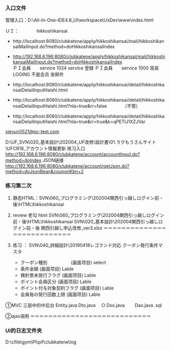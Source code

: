 
### 入口文件
管理入口：D:\All-In-One-IDE4.8_UI\workspace\UxDev\www\index.html


ＵＩ：　　　　hikkoshikansai

+ http://localhost:8080/clubkatene/apply/hikkoshikansai/mail/hikkoshikansaiMailInput.do?method=doHikkoshikansaiIndex	
+ http://192.168.6.196:8080/clubkatene/apply/hikkoshikansai/mail/hikkoshikansaiMailInput.do?method=doHikkoshikansaiIndex	
ＰＩ会員　　service 1024        service 登録
ＰＩ会員　　service 1000    简易LOGING
不是会员         发邮件
+ http://localhost:8080/clubkatene/apply/hikkoshikansai/detail/hikkoshikansaiDetailInputHaishi.html	

+ http://localhost:8080/clubkatene/apply/hikkoshikansai/detail/hikkoshikansaiDetailInputHaishi.html?nla=true&rr=false　　　　（不管）
　　
+ http://localhost:8080/clubkatene/apply/hikkoshikansai/detail/hikkoshikansaiDetailInputHaishi.html?nla=true&rr=true&k=qPETlJ1XZJVar

xieyun0521@pc-test.com

D:\UF_SVN\020_基本設計\202004_UF改修\設計書\01.ラクもうさんサイト\UFCR18_アカウント情報更新
练习入口
http://192.168.6.196:8080/clubkatene/account/accountInput.do?method=doIndex
JSON链接
http://192.168.6.196:8080/clubkatene/account/getJson.do?method=doJsonBean&couponKbn=2

### 练习第二次
1. 静态HTML：SVN\060_プログラミング\202004関西引っ越しログイン前・後\HTML\hikkoshikansai

2.  review  老勾  html    SVN\060_プログラミング\202004関西引っ越しログイン前・後\HTML\hikkoshikansai
SVN\020_基本設計\202004関西引っ越しログイン前・後   関西引越し申込改修_ver3.xlsx
＝＝＝＝＝＝＝＝＝＝＝＝＝＝＝＝＝＝＝＝＝＝＝＝＝＝＝
3. 练习  ：
SVN\040_詳細設計\20190418レゴランド対応
クーポン発行条件マスタ
    + クーポン種別　　　　　          (画面项目)  select
    + 条件金額                       (画面项目)  Lable
    + 検針票未発行フラグ              (画面项目)  Lable
    + ポイント会員区分                (画面项目)  Lable
    + ポイント付与対象契約フラグ       (画面项目)  Lable
    + 会員毎の発行回数上限             (画面项目)  Lable

①MVC  三层中的中后台
         Entity.java
         Dto.java       　○
         Dxo.java　　
         Dao.java
        .sql

②ajax调用
＝＝＝＝＝＝＝＝＝＝＝＝＝＝＝＝＝＝＝＝＝＝＝＝＝＝＝

### UI的日志文件夹

D:\cfile\gym\PI\pif\clubkatene\log